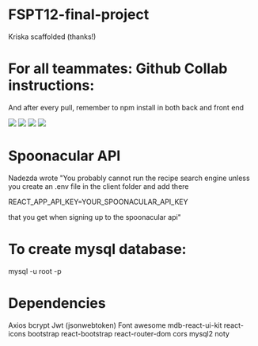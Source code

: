 # FSPT12-final-project

Kriska scaffolded (thanks!)

# For all teammates: Github Collab instructions: 

And after every pull, remember to npm install in both back and front end

![](client/src/Screen%20Shot%202022-11-16%20at%207.05.37%20PM.png)
![](client/src/Screen%20Shot%202022-11-16%20at%207.05.57%20PM.png)
![](client/src/Screen%20Shot%202022-11-16%20at%207.06.14%20PM.png)
![](client/src/Screen%20Shot%202022-11-16%20at%207.06.27%20PM.png)

# Spoonacular API 

Nadezda wrote "You probably cannot run the recipe search engine unless you create an .env file in the client folder and add there

 REACT_APP_API_KEY=YOUR_SPOONACULAR_API_KEY 
 
 that you get when signing up to the spoonacular api"

 # To create mysql database:
mysql -u root -p

# Dependencies

Axios
bcrypt
Jwt (jsonwebtoken)
Font awesome
mdb-react-ui-kit
react-icons
bootstrap
react-bootstrap
react-router-dom
cors
mysql2
noty